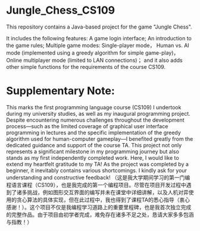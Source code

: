 # Jungle_Chess_CS109
This repository contains a Java-based project for the game "Jungle Chess".

It includes the following features:
A game login interface;
An introduction to the game rules;
Multiple game modes:
Single-player mode，
Human vs. AI mode (implemented using a greedy algorithm for simple game-play)，
Online multiplayer mode (limited to LAN connections)；
and it also adds other simple functions for the requirements of the course CS109.

# Supplementary Note:
This marks the first programming language course (CS109) I undertook during my university studies, as well as my inaugural programming project. Despite encountering numerous challenges throughout the development process—such as the limited coverage of graphical user interface programming in lectures and the specific implementation of the greedy algorithm used for human-computer gameplay—I benefited greatly from the dedicated guidance and support of the course TA. This project not only represents a significant milestone in my programming journey but also stands as my first independently completed work. Here, I would like to extend my heartfelt gratitude to my TA! As the project was completed by a beginner, it inevitably contains various shortcomings. I kindly ask for your understanding and constructive feedback!
（这是我大学期间学习的第一门编程语言课程（CS109），也是我完成的第一个编程项目。尽管在项目开发过程中遇到了诸多挑战，例如图形交互界面的编写并未在课堂中详细讲解，以及人机对弈使用的贪心算法的具体实现，但在此过程中，我也得到了课程TA的悉心指导（衷心感谢！）。这个项目不仅是我编程学习道路上的重要里程碑，也是我首次独立完成的完整作品。由于项目由初学者完成，难免存在诸多不足之处，恳请大家多多包涵与指教！）



